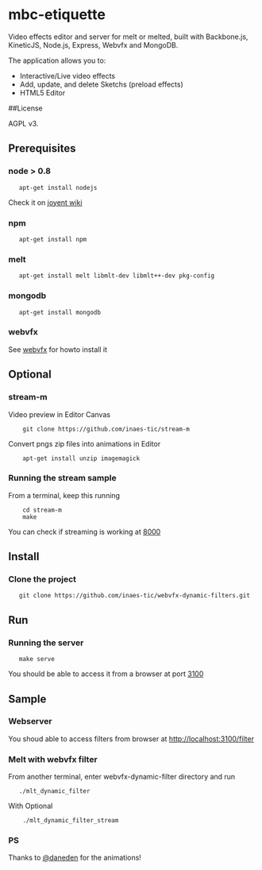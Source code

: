 mbc-etiquette
======================

Video effects editor and server for melt or melted, built with Backbone.js,
KineticJS, Node.js, Express, Webvfx and MongoDB.

The application allows you to:

* Interactive/Live video effects
* Add, update, and delete Sketchs (preload effects)
* HTML5 Editor

##License

AGPL v3.

## Prerequisites

### node > 0.8

```shell
   apt-get install nodejs
```

Check it on [joyent wiki](https://github.com/joyent/node/wiki/Installing-Node.js-via-package-manager)

### npm

```shell
   apt-get install npm
```

### melt
```shell
   apt-get install melt libmlt-dev libmlt++-dev pkg-config
```

### mongodb

```shell
   apt-get install mongodb
```

### webvfx
See [webvfx](https://github.com/rectalogic/webvfx) for howto install it


## Optional

### stream-m

Video preview in Editor Canvas

```shell
    git clone https://github.com/inaes-tic/stream-m
```

Convert pngs zip files into animations in Editor


```shell
    apt-get install unzip imagemagick
```

### Running the stream sample

From a terminal, keep this running
```shell
    cd stream-m
    make
```

You can check if streaming is working at [8000](http://localhost:8000/consume/mbc?password=malbec)

## Install

### Clone the project
```shell
   git clone https://github.com/inaes-tic/webvfx-dynamic-filters.git
```

## Run

### Running the server
```shell
   make serve
```

You should be able to access it from a browser at port [3100](http://localhost:3100)

## Sample

### Webserver

You shoud able to access filters from browser at [http://localhost:3100/filter](http://localhost:3100/filter)

### Melt with webvfx filter

From another terminal, enter webvfx-dynamic-filter directory and run
```shell
   ./mlt_dynamic_filter
```

With Optional
```shell
    ./mlt_dynamic_filter_stream
```

### PS

Thanks to [@daneden](http://daneden.me/animate/) for the animations!
